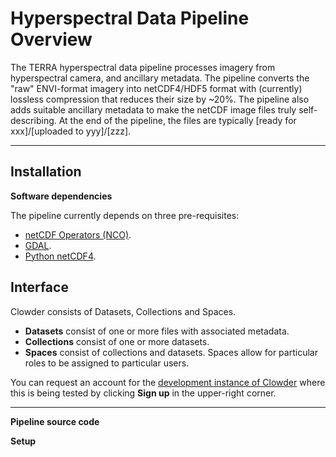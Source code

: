 # Hyperspectral Data Pipeline Overview
The TERRA hyperspectral data pipeline processes imagery from hyperspectral camera, and ancillary metadata. The pipeline converts the "raw" ENVI-format imagery into netCDF4/HDF5 format with (currently) lossless compression that reduces their size by ~20%. The pipeline also adds suitable ancillary metadata to make the netCDF image files truly self-describing. At the end of the pipeline, the files are typically [ready for xxx]/[uploaded to yyy]/[zzz].

***

## Installation
**Software dependencies**  

The pipeline currently depends on three pre-requisites:
* [netCDF Operators (NCO)](http://nco.sf.net).
* [GDAL](http://gdal.fxm).
* [Python netCDF4](http://fxm).

## Interface
Clowder consists of Datasets, Collections and Spaces.
* **Datasets** consist of one or more files with associated metadata.
* **Collections** consist of one or more datasets.
* **Spaces** consist of collections and datasets. Spaces allow for particular roles to be assigned to particular users.

You can request an account for the [development instance of Clowder](http://141.142.209.122/clowder/) where this is being tested by clicking **Sign up** in the upper-right corner. 

***

**Pipeline source code**  

**Setup**  
